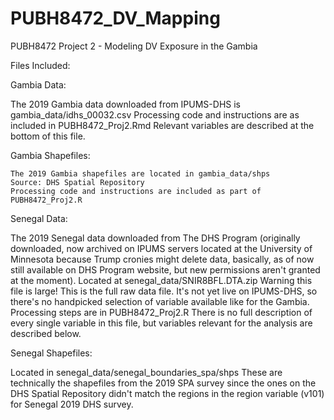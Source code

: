 # PUBH8472_DV_Mapping
PUBH8472 Project 2 - Modeling DV Exposure in the Gambia

Files Included:

Gambia Data:

  The 2019 Gambia data downloaded from IPUMS-DHS is gambia_data/idhs_00032.csv
  Processing code and instructions are as included in PUBH8472_Proj2.Rmd
  Relevant variables are described at the bottom of this file.

Gambia Shapefiles:

    The 2019 Gambia shapefiles are located in gambia_data/shps
    Source: DHS Spatial Repository
    Processing code and instructions are included as part of PUBH8472_Proj2.R

Senegal Data:

  The 2019 Senegal data downloaded from The DHS Program (originally downloaded, now archived on IPUMS servers located at the University of Minnesota because Trump cronies might delete data, basically, as of now still available on DHS Program website, but new permissions aren't granted at the moment). 
  Located at senegal_data/SNIR8BFL.DTA.zip
  Warning this file is large! This is the full raw data file. It's not yet live on IPUMS-DHS, so there's no handpicked selection of variable available like for the Gambia. Processing steps are in PUBH8472_Proj2.R
  There is no full description of every single variable in this file, but variables relevant for the analysis are described below. 

Senegal Shapefiles:

  Located in senegal_data/senegal_boundaries_spa/shps
  These are technically the shapefiles from the 2019 SPA survey since the ones on the DHS Spatial Repository didn't match the regions in the region variable (v101) for Senegal 2019 DHS survey.


  
